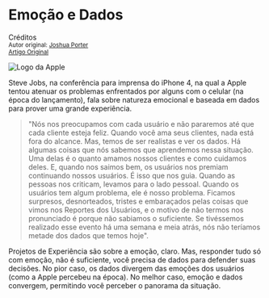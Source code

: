 Emoção e Dados
==============
Créditos<br/>
<small>Autor original: [Joshua Porter](http://52weeksofux.com/)<br/>[Artigo Original](http://52weeksofux.com/post/832646573/emotion-and-data)</small>

![Logo da Apple](http://media.tumblr.com/tumblr_l5sw99lwKL1qz8ohs.png "Logo da Apple")

Steve Jobs, na conferência para imprensa do iPhone 4, na qual a Apple tentou atenuar os problemas enfrentados por alguns com o celular (na época do lançamento), fala sobre natureza emocional e baseada em dados para prover uma grande experiência.

> "Nós nos preocupamos com cada usuário e não pararemos até que cada cliente esteja feliz. Quando você ama seus clientes, nada está fora do alcance. Mas, temos de ser realistas e ver os dados. Há algumas coisas que nós sabemos que aprendemos nessa situação. Uma delas é o quanto amamos nossos clientes e como cuidamos deles. E, quando nos saimos bem, os usuários nos premiam continuando nossos usuários. É isso que nos guia. Quando as pessoas nos criticam, levamos para o lado pessoal. Quando os usuários tem algum problema, ele é nosso problema. Ficamos surpresos, desnorteados, tristes e embaraçados pelas coisas que vimos nos Reportes dos Usuários, e o motivo de não termos nos pronunciado é porque não sabiamos o suficiente. Se tivéssemos realizado esse evento há uma semana e meia atrás, nós não teríamos metade dos dados que temos hoje".

Projetos de Experiência são sobre a emoção, claro. Mas, responder tudo só com emoção, não é suficiente, você precisa de dados para defender suas decisões. No pior caso, os dados divergem das emoções dos usuários (como a Apple percebeu na época). No melhor caso, emoção e dados convergem, permitindo você perceber o panorama da situação.
